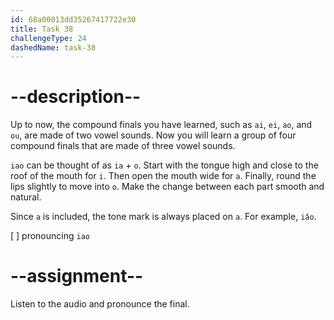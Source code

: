 ```yaml
---
id: 68a00013dd35267417722e30
title: Task 38
challengeType: 24
dashedName: task-38
---
```


<!--SPEAKING-->

<!-- (Audio) A: iao -->

# --description--

Up to now, the compound finals you have learned, such as `ai`, `ei`, `ao`, and `ou`, are made of two vowel sounds. Now you will learn a group of four compound finals that are made of three vowel sounds.  

`iao` can be thought of as `ia` + `o`. Start with the tongue high and close to the roof of the mouth for `i`. Then open the mouth wide for `a`. Finally, round the lips slightly to move into `o`. Make the change between each part smooth and natural.

Since `a` is included, the tone mark is always placed on `a`. For example, `iǎo`.

[ ] pronouncing `iao`

# --assignment--

Listen to the audio and pronounce the final.

